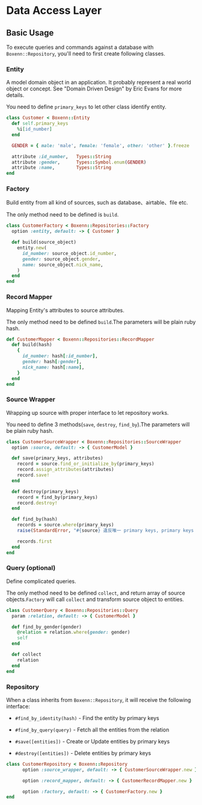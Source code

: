# Data Access Layer

## Basic Usage
To execute queries and commands against a database with `Boxenn::Repository`, you'll need to first create following classes.

### Entity
A model domain object in an application. It probably represent a real world object or concept. See "Domain Driven Design" by Eric Evans for more details.  

You need to define `primary_keys` to let other class identify entity.

```ruby
class Customer < Boxenn::Entity
  def self.primary_keys
    %i[id_number]
  end

  GENDER = { male: 'male', female: 'female', other: 'other' }.freeze

  attribute :id_number,   Types::String
  attribute :gender,      Types::Symbol.enum(GENDER)
  attribute :name,        Types::String
end
```

### Factory
Build entity from all kind of sources, such as database、airtable、file etc.

The only method need to be defined is `build`.

```ruby
class CustomerFactory < Boxenn::Repositories::Factory
  option :entity, default: -> { Customer }

  def build(source_object)
    entity.new(
      id_number: source_object.id_number,
      gender: source_object.gender,
      name: source_object.nick_name,
    )
  end
end
```

### Record Mapper
Mapping Entity's attributes to source attributes.

The only method need to be defined `build`.The parameters will be plain ruby hash.

```ruby
def CustomerMapper < Boxenn::Repositories::RecordMapper
  def build(hash)
    {
      id_number: hash[:id_number],
      gender: hash[:gender],
      nick_name: hash[:name],
    }
  end
end
```

### Source Wrapper
Wrapping up source with proper interface to let repository works.

You need to define 3 methods(`save`, `destroy`, `find_by`).The parameters will be plain ruby hash.
```ruby
class CustomerSourceWrapper < Boxenn::Repositories::SourceWrapper
  option :source, default: -> { CustomerModel }

  def save(primary_keys, attributes)
    record = source.find_or_initialize_by(primary_keys)
    record.assign_attributes(attributes)
    record.save!
  end

  def destroy(primary_keys)
    record = find_by(primary_keys)
    record.destroy!
  end

  def find_by(hash)
    records = source.where(primary_keys)
    raise(StandardError, "#{source} 違反唯一 primary keys, primary keys 為 #{primary_keys}") if records.size > 1

    records.first
  end
end
```

### Query (optional)
Define complicated queries.

The only method need to be defined `collect`, and return array of source objects.`Factory`
 will call `collect` and transform source object to entities.

```ruby
class CustomerQuery < Boxenn::Repositories::Query
  param :relation, default: -> { CustomerModel }

  def find_by_gender(gender)
    @relation = relation.where(gender: gender)
    self
  end

  def collect
    relation
  end
end
```

### Repository
When a class inherits from `Boxenn::Repository`, it will receive the following interface:
- `#find_by_identity(hash)` - Find the entity by primary keys

- `#find_by_query(query)` - Fetch all the entities from the relation

- `#save([entities])` - Create or Update entities by primary keys

- `#destroy([entities])` - Delete entities by primary keys


```ruby
class CustomerRepository < Boxenn::Repository
      option :source_wrapper, default: -> { CustomerSourceWrapper.new }

      option :record_mapper, default: -> { CustomerRecordMapper.new }

      option :factory, default: -> { CustomerFactory.new }
end
```
